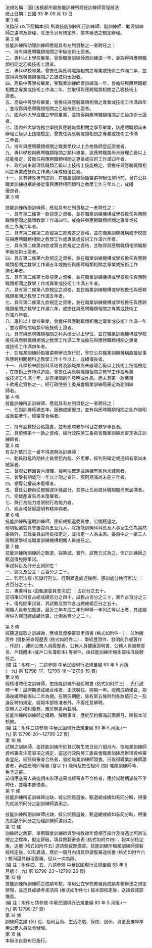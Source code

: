 法規名稱：(廢)法務部所屬技能訓練所聘任訓練師管理辦法  
廢止日期：民國 93 年 09 月 13 日  
第 1 條  
法務部 (以下簡稱本部) 所屬技能訓練所正訓練師、副訓練師、助理訓練  
師之遴聘及管理，除法令另有規定外，依本辦法之規定辦理。  
第 2 條  
技能訓練所助理訓練師應就具有左列資格之一者聘任之：  
一、持有與應聘職類相關之甲級技術士證者。  
二、專科以上學校畢業，曾受職業訓練師資訓練滿一年，並取得與應聘職  
類相同之乙級技術士證者。  
三、專科學校畢業，曾擔任與應聘職類相關之專業或技術工作滿二年，並  
取得與應聘職類相關之乙級技術士證者。  
四、高級中等學校畢業，受職業訓練師資訓練滿一年，曾擔任與應聘職類  
相關之專業或技術工作滿二年，並取得與應聘職類相關之乙級技術士  
證者。  
五、高級中等學校畢業，曾擔任與應聘職類相關之專業或技術工作滿四年  
，並取得與應聘職類相關之乙級技術士證者。  
六、國內外大學或獨立學院畢業，並取得與應聘職類相關之乙級技術士證  
者。  
七、國內外大學或獨立學院與應聘職類相關之學系畢業，該應聘職類尚未  
辦理乙級以上技能檢定，曾擔任與應聘職類相關之專業或技術工作滿  
二年者。  
八、持有與應聘職類相關之職業學校以上合格教師登記證書者。  
九、專科學校與應聘職類相關之類科畢業，該應聘職類尚未辦理乙級以上  
技能檢定，曾擔任與應聘職類相關之專業或技術工作滿四年者。  
十、政府尚未辦理該職類乙級以上技術士技能檢定，曾擔任與應聘職類相  
同之專業或技術工作滿八年成績優良者。  
十一、具有特殊專門技術，在職業訓練師甄審遴聘辦法施行前，曾在公共  
職業訓練機構直接從事與應聘相同類科之教學工作三年以上，成績  
優良者。  
第 3 條  


技能訓練所副訓練師，應就具有左列資格之一者聘任之：  
一、具有第二條第一款規定之資格，並在職業訓練機構或學校擔任與應聘  
職類相同之職類教學工作滿四年，或擔任與應聘職類相關之專業或技  
術工作滿六年者。  
二、具有第二條第二款或第三款規定之資格，並在職業訓練機構或學校擔  
任與應聘職類相關之教學工作或專業或技術工作滿六年者。  
三、具有第二條第四款或第五款規定之資格，並取得與應聘職類相關職類  
甲級技術士證者。  
四、具有第二條第六款規定之資格，並在職業訓練機構或學校擔任與應聘  
職類相關之教學工作滿五年或擔任與應聘職類相關之專業或技術工作  
滿七年者。  
五、具有第二條第七款規定之資格，並在職業訓練機構或學校擔任與應聘  
職類相同之教學工作或專業或技術工作滿五年者。  
六、具有第二條第八款規定之資格，並在職業訓練機構或學校擔任與應聘  
職類相關之教學工作滿五年者。  
七、具有第二條第九款規定之資格，並在職業訓練機構或學校擔任與應聘  
職類相關之教學工作滿六年，或擔任與應聘職類相關之專業或技術工  
作滿八年者。  
八、專科以上學校畢業，曾擔任與應聘職類相關之專業或技術工作滿一年  
，並取得相關職類甲級技術士證者。  
九、具有與應聘職類相關之科系碩士以上學位，並在職業訓練機構或學校  
擔任與應聘職類相關之教學工作滿二年或擔任與應聘職類相關之專業  
或技術工作滿四年者。  
十、在職業訓練師甄審遴聘辦法施行前，曾在公共職業訓練機構直接從事  
與應聘相關類科之教學工作十年以上，成績優良者。  
十一、凡學校未開設科系培育及該職類尚未辦理乙級以上技術士技能檢定  
，在技術上有特殊造詣，曾擔任與應聘職類相關之教學工作或專業  
或技術工作滿十年，並有相關創作發明或作品，而未具第一款至第  
十款規定資格之一，經行政院勞工委員會職業訓練局審定為副訓練  
師者。  
第 4 條  
技能訓練所正訓練師，應就具有左列資格之一者聘任之：  
一、任副訓練師滿五年，服務成績優良，並有與應聘職類相關之創作發明  
或重要著作，經審查合格者。  


二、持有副教授合格證書，並有應聘教學科目之教學專長者。  
三、具前條第十一款之資格，經行政院勞工委員會職業訓練局審定為正訓  
練師者。  
第 5 條  
有左列情形之一者不得選聘為訓練師：  
一、動員戡亂時期終止後曾犯內亂、外患罪，經判刑確定或通緝有案尚未  
結案者。  
二、曾服公務因貪污瀆職，經判決確定或通緝有案尚未結案者。  
三、曾受有期徒刑一年以上刑之宣告，服刑期滿尚未逾三年者。  
四、褫奪公權尚未復權者。  
五、曾任公務員受撤職或休職處分，其停止任用或休職期間尚未屆滿者。  
六、受破產宣告尚未復權者。  
七、無行為能力或限制行為能力者。  
八、經合格醫師證明有精神病者。  
第 6 條  
技能訓練所遴聘訓練師，應組成甄選委員會，公開甄選之。  
前項甄選委員會置委員五至九人，除技能訓練科科長及人事室主任為當然  
委員外，其餘委員由所長指定之，並指定一人為主席。委員中之一至三人  
得聘請學術或職業訓練機構相關人員擔任之。  
第 7 條  
技能訓練所訓練師之甄選，採筆試、實作、試教方式為之。但正訓練師之  
甄選得免除筆試。  
筆試科目及評分比例如左：  
一、論文及公文：占百分之二十。  
二、監所法規 (監獄行刑法、行刑累進處遇條例、感訓處分執行辦法) ：  
占百分之三十。  
三、專業科目 (由甄選委員會決定) ：占百分之五十。  
前項筆試科目占總成績百分之四十，試教占百分之三十，實作占百分之三  
十。得免除筆試者，其試教及實作各占總成績百分之五十。  
現職人員參加甄選，最近三年考成二年列甲等一年列乙等以上者，其成績  
得併入甄選總成績計算，比例為百分之二十。  


第 8 條  
經甄選錄取之訓練師，應填具資格審查申請書 (格式如附件一) ，並附繳  
證件 (資格審查履歷表 (格式如附件二) 、學經歷證件、發明創作或著作  
、作品) ，連同公務人員履歷表、公務人員健康證明書、公務人員服務誓  
言、戶籍謄本 (或戶口名簿影本) 等表件，由技能訓練所報本部核准後聘  
任之。  
(備 註：附件一、二請參閱 中華民國現行法規彙編 83 年 5 月版  
(一九) 第 12798-17、12798-18～12798-19 頁)  
第 9 條  
經核准聘任之訓練師，由技能訓練所發給聘書 (格式如附件三) ，先行試  
聘一年；試聘期滿成績合格者，正式聘任，聘期一年。服務成績優良，期  
滿後續聘者得以二年為期。在聘任期間，除有第五條所列各款情形之一及  
違反聘約規定，經報本部核准者外，不得任意解聘。  
受聘人之權利義務，應於聘書內載明。  
技能訓練所訓練師之續聘、解聘事宜，應於契約屆滿前兩個月，陳報本部  
核備。  
(編 註：附件三請參閱 中華民國現行法規彙編 83 年 5 月版 (一  
九) 第 12798-20～12798-22 頁)  
第 10 條  
試聘之訓練師，由技能訓練所於其試聘生效日起六個月內，依職業訓練師  
資格審查注意事項之規定，逕送行政院勞工委員會職業訓練局辦理資格審  
查登記，經該局審查合格者，發給職業訓練師證書。已取得職業訓練師證  
書者，再度應聘同等級 (含以下) 職稱及擔任相同 (關) 職類訓練師時，  
免予送審。  
前項應送審人員逾期未辦理送審或經審查不合格者，應於試聘期滿後不予  
聘任，並報本部備查。  
第 11 條  
技能訓練所正訓練師出缺，經公開甄選後，甄選總成績如有同分時，得優  
先就該所同分之副訓練師遴用之。  


技能訓練所副訓練師出缺，經公開甄選後，甄選總成績如有同分時，得優  
先就該所同分之助理訓練師遴用之。  
第 12 條  
訓練師之敘薪，準用職業訓練師與學校教師年資相互採計及待遇比照辦法  
規定之標準，擬定薪級，填具敘薪審查表 (格式如附件四) ，報本部核定  
後，造冊 (格式如附件五) 送請銓敘部備查。技能訓練所職業訓練師敘薪  
經核定後，如有異議，應於一個月內填具申請復審送核書 (格式如附件六  
) 檢同證件辦理復審。但以一次為限。  
(編 註：附件四、五、六請參閱 中華民國現行法規彙編 83 年 5  
月版 (一九) 第 12798-23～12798-26 頁)  
第 13 條  
技能訓練所訓練師之成績考核，準用公立學校教職員成績考核辦法之規定  
辦理，並造具成績考核清冊 (格式如附件七) 報本部核定後，送請銓敘部  
備查。  
(編 註：附件七請參閱 中華民國現行法規彙編 83 年 5 月版 (一  
九) 第 12798-27 頁)  
第 14 條  
訓練師之請 (休) 假、福利互助、生活津貼、保險、退休、資遣及撫卹準  
用公務人員法令辦理。  
第 15 條  
本辦法自發布日施行。  


